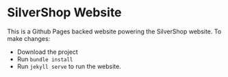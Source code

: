 # SilverShop Website

This is a Github Pages backed website powering the SilverShop website. To make
changes:

 * Download the project
 * Run `bundle install`
 * Run `jekyll serve` to run the website.